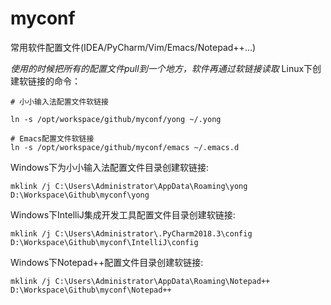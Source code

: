 # myconf
常用软件配置文件(IDEA/PyCharm/Vim/Emacs/Notepad++...)

*使用的时候把所有的配置文件pull到一个地方，软件再通过软链接读取*
Linux下创建软链接的命令：
```
# 小小输入法配置文件软链接

ln -s /opt/workspace/github/myconf/yong ~/.yong

# Emacs配置文件软链接
ln -s /opt/workspace/github/myconf/emacs ~/.emacs.d
```

Windows下为小小输入法配置文件目录创建软链接:
```
mklink /j C:\Users\Administrator\AppData\Roaming\yong D:\Workspace\Github\myconf\yong
```

Windows下IntelliJ集成开发工具配置文件目录创建软链接:
```
mklink /j C:\Users\Administrator\.PyCharm2018.3\config D:\Workspace\Github\myconf\IntelliJ\config
```

Windows下Notepad++配置文件目录创建软链接:
```
mklink /j C:\Users\Administrator\AppData\Roaming\Notepad++ D:\Workspace\Github\myconf\Notepad++
```